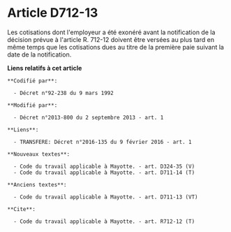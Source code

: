 # Article D712-13

Les cotisations dont l'employeur a été exonéré avant la notification de la décision prévue à l'article R. 712-12 doivent être
versées au plus tard en même temps que les cotisations dues au titre de la première paie suivant la date de la notification.

**Liens relatifs à cet article**

	**Codifié par**:

	  - Décret n°92-238 du 9 mars 1992

	**Modifié par**:

	  - Décret n°2013-800 du 2 septembre 2013 - art. 1

	**Liens**:

	  - TRANSFERE: Décret n°2016-135 du 9 février 2016 - art. 1

	**Nouveaux textes**:

	  - Code du travail applicable à Mayotte. - art. D324-35 (V)
	  - Code du travail applicable à Mayotte. - art. D711-14 (T)

	**Anciens textes**:

	  - Code du travail applicable à Mayotte. - art. D711-13 (VT)

	**Cite**:

	  - Code du travail applicable à Mayotte. - art. R712-12 (T)
